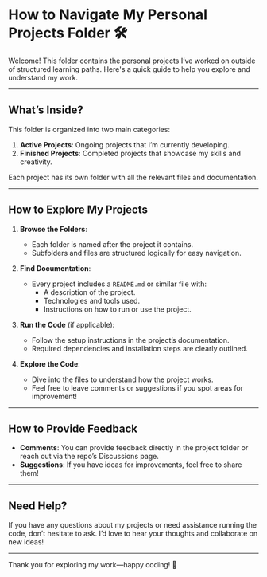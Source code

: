 # How to Navigate My Personal Projects Folder 🛠️

Welcome! This folder contains the personal projects I’ve worked on outside of structured learning paths. Here's a quick guide to help you explore and understand my work.

---

## What’s Inside?

This folder is organized into two main categories:
1. **Active Projects**: Ongoing projects that I’m currently developing.  
2. **Finished Projects**: Completed projects that showcase my skills and creativity.

Each project has its own folder with all the relevant files and documentation.

---

## How to Explore My Projects

1. **Browse the Folders**:  
   - Each folder is named after the project it contains.  
   - Subfolders and files are structured logically for easy navigation.

2. **Find Documentation**:  
   - Every project includes a `README.md` or similar file with:  
     - A description of the project.  
     - Technologies and tools used.  
     - Instructions on how to run or use the project.  

3. **Run the Code** (if applicable):  
   - Follow the setup instructions in the project’s documentation.  
   - Required dependencies and installation steps are clearly outlined.  

4. **Explore the Code**:  
   - Dive into the files to understand how the project works.  
   - Feel free to leave comments or suggestions if you spot areas for improvement!

---

## How to Provide Feedback

- **Comments**: You can provide feedback directly in the project folder or reach out via the repo’s Discussions page.  
- **Suggestions**: If you have ideas for improvements, feel free to share them!  

---

## Need Help?

If you have any questions about my projects or need assistance running the code, don’t hesitate to ask. I’d love to hear your thoughts and collaborate on new ideas!

---

Thank you for exploring my work—happy coding! 🚀
